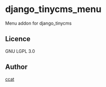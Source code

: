 django_tinycms_menu
==============
Menu addon for django_tinycms


## Licence

GNU LGPL 3.0

## Author

[ccat](https://github.com/ccat)

